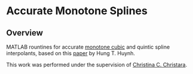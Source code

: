 # Accurate Monotone Splines

## Overview
MATLAB rountines for accurate 
[monotone cubic](https://en.wikipedia.org/wiki/Monotone_cubic_interpolation) and quintic 
spline interpolants, based on this
[paper](https://ntrs.nasa.gov/archive/nasa/casi.ntrs.nasa.gov/19910011517.pdf) by Hung T. Huynh.

This work was performed under the supervision of 
[Christina C. Christara](http://www.cs.toronto.edu/~ccc/).
